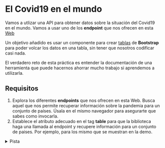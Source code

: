 # El Covid19 en el mundo

Vamos a utlizar una API para obtener datos sobre la situación del Covid19 en el mundo. Vamos a usar uno de los __endpoint__ que nos ofrecen en esta [Web](https://corona.lmao.ninja/docs/#/COVID-19%3A%20Worldometers)

Un objetivo añadido es usar un componente para crear [tablas](https://bootstrap-table.com/) de **Bootstrap** para poder volcar los datos en una tabla, sin tener que nosotros codificar casi nada.

El verdadero reto de esta práctica es entender la documentación de una herramienta que puede hacernos ahorrar mucho trabajo si aprendemos a utilizarla.

## Requisitos
1. Explora los diferentes __endpoints__ que nos ofrecen en esta Web. Busca aquel que nos permite recuperar información sobre la pandemia para un conjunto de países. Úsala en el mismo navegador para asegurarte que sabes como invocarla.
2. Establece el atributo adecuado en el tag **table** para que la biblioteca haga una llamada al endpoint y recupere información para un conjunto de paises. Por ejemplo, para los mismo que se muestran en la demo. 
<details>
 <summary>Pista</summary>
    [Fíjate en el atributo data-url y en los atributos data-field](https://examples.bootstrap-table.com/#welcomes/from-url.html#view-source)
</details>
